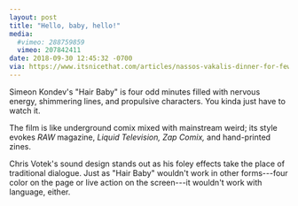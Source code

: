 ```yaml
---
layout: post
title: "Hello, baby, hello!"
media:
  #vimeo: 288759859
  vimeo: 207842411
date: 2018-09-30 12:45:32 -0700
via: https://www.itsnicethat.com/articles/nassos-vakalis-dinner-for-few-animation-190918
---
```

Simeon Kondev's "Hair Baby" is four odd minutes filled with nervous energy, shimmering lines, and propulsive characters. You kinda just have to watch it.

The film is like underground comix mixed with mainstream weird; its style evokes _RAW_ magazine, _Liquid Television,_ _Zap Comix,_ and hand-printed zines.

Chris Votek's sound design stands out as his foley effects take the place of traditional dialogue. Just as "Hair Baby" wouldn't work in other forms---four color on the page or live action on the screen---it wouldn't work with language, either.
